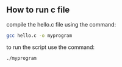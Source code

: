 ## How to run c file

compile the hello.c file using the command:

```bash
gcc hello.c -o myprogram
```

to run the script use the command:

```bash
./myprogram
```
